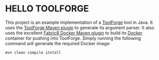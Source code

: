 # HELLO TOOLFORGE

This project is an example implementation of a
[ToolForge](https://app.toolforge.io/) tool in Java. It uses the
[ToolForge Maven
plugin](https://github.com/toolforgeio/toolforge-maven-plugin) to
generate its argument parser. It also uses the excellent [Fabric8
Docker Maven plugin](https://dmp.fabric8.io/) to build its
[Docker](https://www.docker.com/) container for pushing into
ToolForge. Simply running the following command will generate the
required Docker image:

    mvn clean compile install